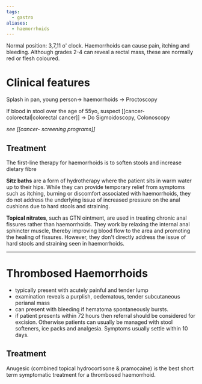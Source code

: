 ```yaml
---
tags:
  - gastro
aliases:
  - haemorrhoids
---
```

Normal position: 3,7,11 o' clock. 
Haemorrhoids can cause pain, itching and bleeding. Although grades 2-4 can reveal a rectal mass, these are normally red or flesh coloured.

# Clinical features
Splash in pan, young person-> haemorrhoids -> Proctoscopy

If blood in stool over the age of 55yo, suspect [[cancer- colorectal|colorectal cancer]] -> Do Sigmoidoscopy, Colonoscopy

*see [[cancer- screening programs]]*

## Treatment
The first-line therapy for haemorrhoids is to soften stools and increase dietary fibre

**Sitz baths** are a form of hydrotherapy where the patient sits in warm water up to their hips. While they can provide temporary relief from symptoms such as itching, burning or discomfort associated with haemorrhoids, they do not address the underlying issue of increased pressure on the anal cushions due to hard stools and straining.

**Topical nitrates**, such as GTN ointment, are used in treating chronic anal fissures rather than haemorrhoids. They work by relaxing the internal anal sphincter muscle, thereby improving blood flow to the area and promoting the healing of fissures. However, they don't directly address the issue of hard stools and straining seen in haemorrhoids.

---
# Thrombosed Haemorrhoids
- typically present with acutely painful and tender lump
- examination reveals a purplish, oedematous, tender subcutaneous perianal mass
- can present with bleeding if hematoma spontaneously bursts.
- if patient presents within 72 hours then referral should be considered for excision. Otherwise patients can usually be managed with stool softeners, ice packs and analgesia. Symptoms usually settle within 10 days.
## Treatment
Anugesic (combined topical hydrocortisone & pramocaine) is the best short term symptomatic treatment for a thrombosed haemorrhoid. 